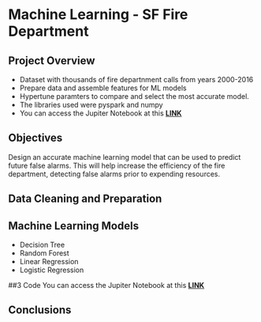 # Machine Learning - SF Fire Department

## Project Overview
- Dataset with thousands of fire departnment calls from years 2000-2016
- Prepare data and assemble features for ML models
- Hypertune paramters to compare and select the most accurate model.
- The libraries used were pyspark and numpy
- You can access the Jupiter Notebook at this **[LINK](https://github.com/programTristan/FireDepartment_MachineLearning/blob/main/code/TristanAppleby_SF_FireDepartmentAnalysis.ipynb)**

## Objectives 
Design an accurate machine learning model that can be used to predict future false alarms. This will help increase the efficiency of the fire department, detecting false alarms prior to expending resources. 

## Data Cleaning and Preparation



## Machine Learning Models

- Decision Tree
- Random Forest 
- Linear Regression 
- Logistic Regression


##3 Code
You can access the Jupiter Notebook at this **[LINK](https://github.com/programTristan/FireDepartment_MachineLearning/blob/main/code/TristanAppleby_SF_FireDepartmentAnalysis.ipynb)**


## Conclusions

